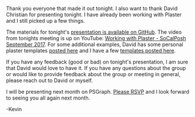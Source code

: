 

Thank you everyone that made it out tonight. I also want to thank David Christian for presenting tonight. I have already been working with Plaster and I still picked up a few things.

The materials for tonight's [presentation is available on GitHub](https://github.com/dchristian3188/DemoWorkingWithPlaster). The video from tonights meeting is up on YouTube: [Working with Plaster - SoCalPosh September 2017](https://www.youtube.com/watch?v=mhZaEbk5nfs). For some additional examples, David has some personal plaster templates [posted here](https://github.com/dchristian3188/PlasterTemplates) and I have a few [templates posted here](https://github.com/KevinMarquette/PlasterTemplates).

If you have any feedback (good or bad) on tonight's presentation, I am sure that David would love to have it. If you have any questions about the group or would like to provide feedback about the group or meeting in general, please reach out to David or myself.

I will be presenting next month on PSGraph. [Please RSVP](https://www.meetup.com/preview/SoCal-PowerShell-user-group/events/241536557) and I look forward to seeing you all again next month.

-Kevin